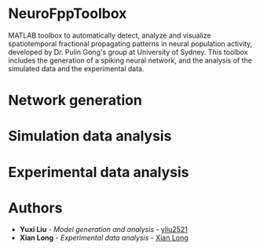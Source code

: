 # NeuroFppToolbox
MATLAB toolbox to automatically detect, analyze and visualize spatiotemporal fractional propagating patterns in neural population activity, developed by Dr. Pulin Gong's group at University of Sydney. This toolbox includes the generation of a spiking neural network, and the analysis of the simulated data and the experimental data. 

# Network generation


# Simulation data analysis


# Experimental data analysis

# Authors

* **Yuxi Liu** - *Model generation and analysis* - [yliu2521](https://github.com/yliu2521)
* **Xian Long** - *Experimental data analysis* - [Xian Long](https://github.com/longxian319)
